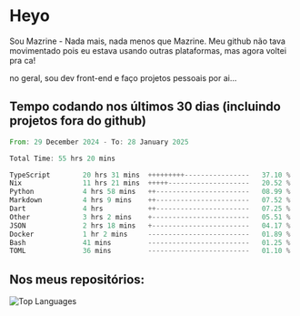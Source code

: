 # Heyo

Sou Mazrine - Nada mais, nada menos que Mazrine.
Meu github não tava movimentado pois eu estava usando outras plataformas, mas agora voltei pra ca!

no geral, sou dev front-end e faço projetos pessoais por ai...


## Tempo codando nos últimos 30 dias (incluindo projetos fora do github)
<!--START_SECTION:waka-->

```rust
From: 29 December 2024 - To: 28 January 2025

Total Time: 55 hrs 20 mins

TypeScript        20 hrs 31 mins  +++++++++----------------   37.10 %
Nix               11 hrs 21 mins  +++++--------------------   20.52 %
Python            4 hrs 58 mins   ++-----------------------   08.99 %
Markdown          4 hrs 9 mins    ++-----------------------   07.52 %
Dart              4 hrs           ++-----------------------   07.25 %
Other             3 hrs 2 mins    +------------------------   05.51 %
JSON              2 hrs 18 mins   +------------------------   04.17 %
Docker            1 hr 2 mins     -------------------------   01.89 %
Bash              41 mins         -------------------------   01.25 %
TOML              36 mins         -------------------------   01.10 %
```

<!--END_SECTION:waka-->

<!--
**Mazrine/Mazrine** is a ✨ _special_ ✨ repository because its `README.md` (this file) appears on your GitHub profile.

Here are some ideas to get you started:

- 🔭 I’m currently working on ...
- 🌱 I’m currently learning ...
- 👯 I’m looking to collaborate on ...
- 🤔 I’m looking for help with ...
- 💬 Ask me about ...
- 📫 How to reach me: ...
- 😄 Pronouns: ...
- ⚡ Fun fact: ...
-->


## Nos meus repositórios:

![Top Languages](https://github-readme-stats.vercel.app/api/top-langs/?username=mazrine&theme=tokyonight&layout=donut&langs_count=10&locale=pt-br)
